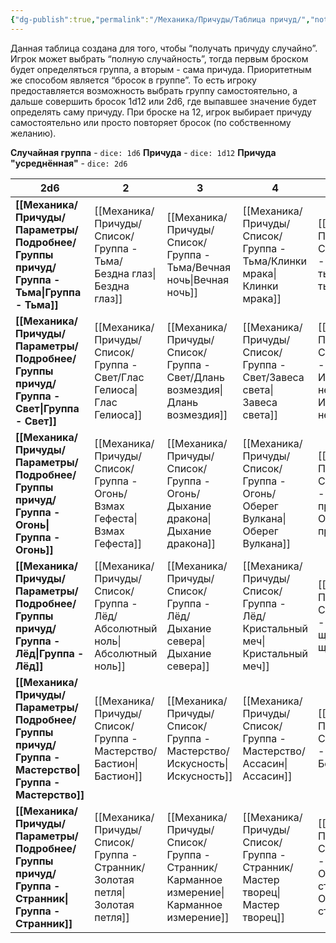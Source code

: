 ```yaml
---
{"dg-publish":true,"permalink":"/Механика/Причуды/Таблица причуд/","noteIcon":"","created":"2025-08-03T11:42:44.692+03:00","updated":"2025-08-02T09:21:36.435+03:00"}
---
```


Данная таблица создана для того, чтобы “получать причуду случайно”. Игрок может выбрать “полную случайность”, тогда первым броском будет определяться группа, а вторым - сама причуда. Приоритетным же способом является “бросок в группе”. То есть игроку предоставляется возможность выбрать группу самостоятельно, а дальше совершить бросок 1d12 или 2d6, где выпавшее значение будет определять саму причуду. При броске на 12, игрок выбирает причуду самостоятельно или просто повторяет бросок (по собственному желанию).

**Случайная группа** - `dice: 1d6` 
**Причуда** - `dice: 1d12` 
**Причуда "усреднённая"** - `dice: 2d6`

| 2d6                         | 2                   | 3                       | 4                   | 5                     | 6                    | 7                 | 8                      | 9                     | 10                         | 11                     |
| --------------------------- | ------------------- | ----------------------- | ------------------- | --------------------- | -------------------- | ----------------- | ---------------------- | --------------------- | -------------------------- | ---------------------- |
| **[[Механика/Причуды/Параметры/Подробнее/Группы причуд/Группа - Тьма\|Группа - Тьма]]**       | [[Механика/Причуды/Список/Группа - Тьма/Бездна глаз\|Бездна глаз]]     | [[Механика/Причуды/Список/Группа - Тьма/Вечная ночь\|Вечная ночь]]         | [[Механика/Причуды/Список/Группа - Тьма/Клинки мрака\|Клинки мрака]]    | [[Механика/Причуды/Список/Группа - Тьма/Магия тьмы\|Магия тьмы]]        | [[Механика/Причуды/Список/Группа - Тьма/Морок\|Морок]]            | [[Механика/Причуды/Список/Группа - Тьма/Оберег Тьмы\|Оберег Тьмы]]   | [[Механика/Причуды/Список/Группа - Тьма/Теневой двойник\|Теневой двойник]]    | [[Механика/Причуды/Список/Группа - Тьма/Шаг сквозь тень\|Шаг сквозь тень]]     | [[Механика/Причуды/Список/Группа - Тьма/Тихий шепот\|Тихий шепот]]            | [[Механика/Причуды/Список/Группа - Тьма/Чёрный саван\|Чёрный саван]]       |
| **[[Механика/Причуды/Параметры/Подробнее/Группы причуд/Группа - Свет\|Группа - Свет]]**       | [[Механика/Причуды/Список/Группа - Свет/Глас Гелиоса\|Глас Гелиоса]]    | [[Механика/Причуды/Список/Группа - Свет/Длань возмездия\|Длань возмездия]]     | [[Механика/Причуды/Список/Группа - Свет/Завеса света\|Завеса света]]    | [[Механика/Причуды/Список/Группа - Свет/Избранник небес\|Избранник небес]]   | [[Механика/Причуды/Список/Группа - Свет/Крылья Ра\|Крылья Ра]]        | [[Механика/Причуды/Список/Группа - Свет/Луч света\|Луч света]]     | [[Механика/Причуды/Список/Группа - Свет/Оберег света\|Оберег света]]       | [[Механика/Причуды/Список/Группа - Свет/Помощь солнца\|Помощь солнца]]     | [[Механика/Причуды/Список/Группа - Свет/Призма отблеска\|Призма отблеска]]        | [[Механика/Причуды/Список/Группа - Свет/Утренняя звезда\|Утренняя звезда]]    |
| **[[Механика/Причуды/Параметры/Подробнее/Группы причуд/Группа - Огонь\|Группа - Огонь]]**      | [[Механика/Причуды/Список/Группа - Огонь/Взмах Гефеста\|Взмах Гефеста]]   | [[Механика/Причуды/Список/Группа - Огонь/Дыхание дракона\|Дыхание дракона]]     | [[Механика/Причуды/Список/Группа - Огонь/Оберег Вулкана\|Оберег Вулкана]]  | [[Механика/Причуды/Список/Группа - Огонь/Ожог протуберанца\|Ожог протуберанца]] | [[Механика/Причуды/Список/Группа - Огонь/Пламя души\|Пламя души]]       | [[Механика/Причуды/Список/Группа - Огонь/Плащ Вулкана\|Плащ Вулкана]]  | [[Механика/Причуды/Список/Группа - Огонь/Последний уголёк\|Последний уголёк]]   | [[Механика/Причуды/Список/Группа - Огонь/Пульс пламени\|Пульс пламени]]     | [[Механика/Причуды/Список/Группа - Огонь/Таран - оружие героев!\|Таран - оружие героев!]] | [[Механика/Причуды/Список/Группа - Огонь/Тёплые слова\|Тёплые слова]]       |
| **[[Механика/Причуды/Параметры/Подробнее/Группы причуд/Группа - Лёд\|Группа - Лёд]]**        | [[Механика/Причуды/Список/Группа - Лёд/Абсолютный ноль\|Абсолютный ноль]] | [[Механика/Причуды/Список/Группа - Лёд/Дыхание севера\|Дыхание севера]]      | [[Механика/Причуды/Список/Группа - Лёд/Кристальный меч\|Кристальный меч]] | [[Механика/Причуды/Список/Группа - Лёд/Ледяной щит\|Ледяной щит]]       | [[Механика/Причуды/Список/Группа - Лёд/Морозная паутина\|Морозная паутина]] | [[Механика/Причуды/Список/Группа - Лёд/Оберег льда\|Оберег льда]]   | [[Механика/Причуды/Список/Группа - Лёд/Полярный скульптор\|Полярный скульптор]] | [[Механика/Причуды/Список/Группа - Лёд/Скольжение\|Скольжение]]        | [[Механика/Причуды/Список/Группа - Лёд/Снежный барс\|Снежный барс]]           | [[Механика/Причуды/Список/Группа - Лёд/Хладный глас\|Хладный глас]]       |
| **[[Механика/Причуды/Параметры/Подробнее/Группы причуд/Группа - Мастерство\|Группа - Мастерство]]** | [[Механика/Причуды/Список/Группа - Мастерство/Бастион\|Бастион]]         | [[Механика/Причуды/Список/Группа - Мастерство/Искусность\|Искусность]]          | [[Механика/Причуды/Список/Группа - Мастерство/Ассасин\|Ассасин]]         | [[Механика/Причуды/Список/Группа - Мастерство/Боец\|Боец]]              | [[Механика/Причуды/Список/Группа - Мастерство/Целитель\|Целитель]]         | [[Механика/Причуды/Список/Группа - Мастерство/Самурай\|Самурай]]       | [[Механика/Причуды/Список/Группа - Мастерство/Стрелок\|Стрелок]]            | [[Механика/Причуды/Список/Группа - Мастерство/Оберег мастера\|Оберег мастера]]    | [[Механика/Причуды/Список/Группа - Мастерство/Рука мастера\|Рука мастера]]           | [[Механика/Причуды/Список/Группа - Мастерство/Укротитель\|Укротитель]]         |
| **[[Механика/Причуды/Параметры/Подробнее/Группы причуд/Группа - Странник\|Группа - Странник]]**   | [[Механика/Причуды/Список/Группа - Странник/Золотая петля\|Золотая петля]]   | [[Механика/Причуды/Список/Группа - Странник/Карманное измерение\|Карманное измерение]] | [[Механика/Причуды/Список/Группа - Странник/Мастер творец\|Мастер творец]]   | [[Механика/Причуды/Список/Группа - Странник/Оберег странника\|Оберег странника]]  | [[Механика/Причуды/Список/Группа - Странник/Парламентёр\|Парламентёр]]      | [[Механика/Причуды/Список/Группа - Странник/Песнь Пустоты\|Песнь Пустоты]] | [[Механика/Причуды/Список/Группа - Странник/Слуга огня\|Слуга огня]]         | [[Механика/Причуды/Список/Группа - Странник/Хроники Пилигрима\|Хроники Пилигрима]] | [[Механика/Причуды/Список/Группа - Странник/Магия ветра\|Магия ветра]]            | [[Механика/Причуды/Список/Группа - Странник/След на чужом пути\|След на чужом пути]] | 
